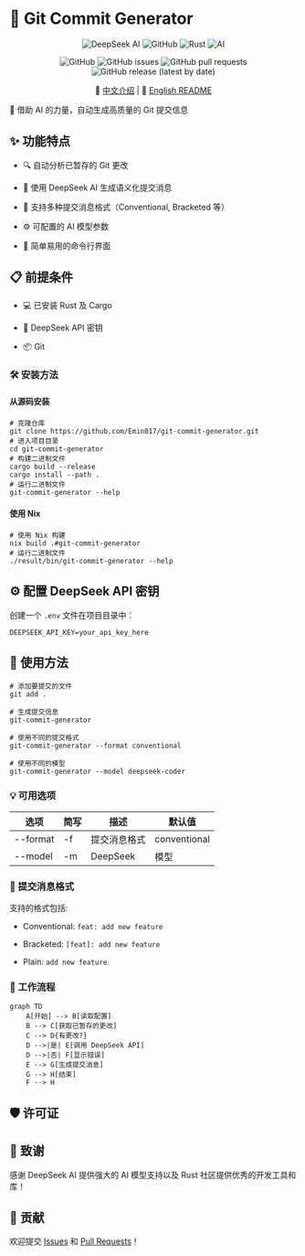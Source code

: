 # 🚀 Git Commit Generator

<div align="center">
<img alt="DeepSeek AI" src="https://img.shields.io/badge/DeepSeek-AI-%23FF6F61.svg?style=for-the-badge">
<img alt="GitHub" src="https://img.shields.io/badge/github-%23121011.svg?style=for-the-badge&amp;logo=github&amp;logoColor=white">
<img alt="Rust" src="https://img.shields.io/badge/rust-%23000000.svg?style=for-the-badge&amp;logo=rust&amp;logoColor=white">
<img alt="AI" src="https://img.shields.io/badge/AI-powered-%23FF6F61.svg?style=for-the-badge">

![GitHub](https://img.shields.io/github/license/Emin017/git-commit-generator)
![GitHub issues](https://img.shields.io/github/issues/Emin017/git-commit-generator)
![GitHub pull requests](https://img.shields.io/github/issues-pr/Emin017/git-commit-generator)
![GitHub release (latest by date)](https://img.shields.io/github/v/release/Emin017/git-commit-generator)

📝 [中文介绍](README_CN.md) | 📝 [English README](README.md)

</div>

🤖 借助 AI 的力量，自动生成高质量的 Git 提交信息

## ✨ 功能特点

- 🔍 自动分析已暂存的 Git 更改

- 📝 使用 DeepSeek AI 生成语义化提交消息

- 🎨 支持多种提交消息格式（Conventional, Bracketed 等）

- ⚙️ 可配置的 AI 模型参数

- 🚀 简单易用的命令行界面

## 📋 前提条件

- 💻 已安装 Rust 及 Cargo

- 🔑 DeepSeek API 密钥

- 📦 Git

### 🛠️ 安装方法

#### 从源码安装

```shell
# 克隆仓库
git clone https://github.com/Emin017/git-commit-generator.git
# 进入项目目录
cd git-commit-generator
# 构建二进制文件
cargo build --release
cargo install --path .
# 运行二进制文件
git-commit-generator --help
```

#### 使用 Nix

```shell
# 使用 Nix 构建
nix build .#git-commit-generator
# 运行二进制文件
./result/bin/git-commit-generator --help
```

## ⚙️ 配置 DeepSeek API 密钥

创建一个 `.env` 文件在项目目录中：
```
DEEPSEEK_API_KEY=your_api_key_here
```

## 🚀 使用方法

```shell
# 添加要提交的文件
git add .

# 生成提交信息
git-commit-generator

# 使用不同的提交格式
git-commit-generator --format conventional

# 使用不同的模型
git-commit-generator --model deepseek-coder
```

### 💡 可用选项

| 选项 | 简写 | 描述 | 默认值 |
| --- | --- | --- | --- |
| --format | -f | 提交消息格式 | conventional |
| --model | -m | DeepSeek | 模型 | deepseek-chat |

### 📝 提交消息格式

支持的格式包括:

- Conventional: `feat: add new feature`

- Bracketed: `[feat]: add new feature`

- Plain: `add new feature`

### 🔄 工作流程

```mermaid
graph TD
    A[开始] --> B[读取配置]
    B --> C[获取已暂存的更改]
    C --> D{有更改?}
    D -->|是| E[调用 DeepSeek API]
    D -->|否| F[显示错误]
    E --> G[生成提交消息]
    G --> H[结束]
    F --> H
```

## 🛡️ 许可证


## 🙏 致谢

感谢 DeepSeek AI 提供强大的 AI 模型支持以及 Rust 社区提供优秀的开发工具和库！

## 🤝 贡献
欢迎提交 [Issues](https://github.com/Emin017/git-commit-generator/issues) 和 [Pull Requests](https://github.com/Emin017/git-commit-generator/pulls)！

